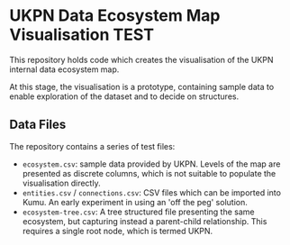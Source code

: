 # UKPN Data Ecosystem Map Visualisation TEST

This repository holds code which creates the visualisation of the UKPN internal data ecosystem map.

At this stage, the visualisation is a prototype, containing sample data to enable exploration of the dataset and to decide on structures.

## Data Files

The repository contains a series of test files:

* `ecosystem.csv`: sample data provided by UKPN. Levels of the map are presented as discrete columns, which is not suitable to populate the visualisation directly.
* `entities.csv` / `connections.csv`: CSV files which can be imported into Kumu. An early experiment in using an 'off the peg' solution.
* `ecosystem-tree.csv`: A tree structured file presenting the same ecosystem, but capturing instead a parent-child relationship. This requires a single root node, which is termed UKPN.
